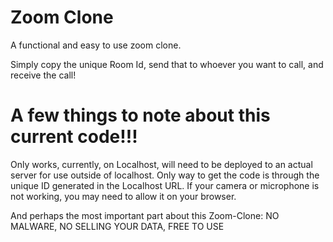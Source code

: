 # Zoom Clone

A functional and easy to use zoom clone.

Simply copy the unique Room Id, send that to whoever you want to call, and receive the call!

# A few things to note about this current code!!!

Only works, currently, on Localhost, will need to be deployed to an actual server for use outside of localhost. 
Only way to get the code is through the unique ID generated in the Localhost URL. 
If your camera or microphone is not working, you may need to allow it on your browser.

And perhaps the most important part about this Zoom-Clone:
NO MALWARE, NO SELLING YOUR DATA, FREE TO USE